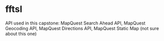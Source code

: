 # fftsl

API used in this capstone:
MapQuest Search Ahead API, MapQuest Geocoding API, MapQuest Directions API, MapQuest Static Map (not sure about this one) 
